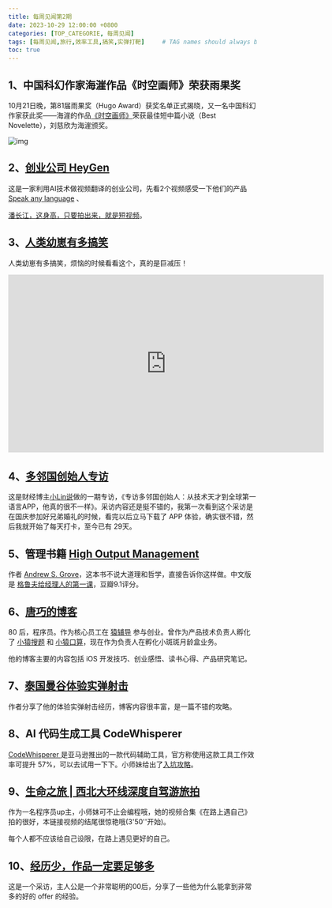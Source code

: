 ```yaml
---
title: 每周见闻第2期
date: 2023-10-29 12:00:00 +0800
categories: [TOP_CATEGORIE, 每周见闻]
tags: [每周见闻,旅行,效率工具,搞笑,实弹打靶]     # TAG names should always be lowercase
toc: true
---
```


## 1、中国科幻作家海漄作品《时空画师》荣获雨果奖

10月21日晚，第81届雨果奖（Hugo Award）获奖名单正式揭晓，又一名中国科幻作家获此奖——海漄的作品[《时空画师》](https://book.douban.com/subject/35898128/)荣获最佳短中篇小说（Best Novelette），刘慈欣为海漄颁奖。

![img](http://news.sznews.com/pic/2023-10/23/30545271_97c85173-b308-46d8-9f51-e374179af684.jpg)



## 2、[创业公司 HeyGen](https://www.heygen.com/) 

这是一家利用AI技术做视频翻译的创业公司，先看2个视频感受一下他们的产品 [Speak any language](https://x.com/ColinandSamir/status/1715069836915814639?s=20) 、

[潘长江，这身高，只要拍出来，就是短视频](https://x.com/dotey/status/1716126479291920531?s=20)。

## 3、[人类幼崽有多搞笑](https://www.bilibili.com/video/BV1G8411y76w/?spm_id_from=333.1007.tianma.19-3-58.click&vd_source=3afcc36db719cf17067a572101ab4393)

人类幼崽有多搞笑，烦恼的时候看看这个，真的是巨减压！

<iframe width="640" height="360" src="https://www.bilibili.com/video/BV1G8411y76w/?spm_id_from=333.1007.tianma.19-3-58.click&vd_source=3afcc36db719cf17067a572101ab4393" frameborder="0" allowfullscreen></iframe>

## 4、[多邻国创始人专访](https://www.ruanyifeng.com/blog/2018/04/weekly-issue-1.html)

这是财经博主[小Lin说](https://www.youtube.com/@xiao_lin_shuo)做的一期专访，《专访多邻国创始人：从技术天才到全球第一语言APP，他真的很不一样》。采访内容还是挺不错的，我第一次看到这个采访是在国庆参加好兄弟婚礼的时候，看完以后立马下载了 APP 体验，确实很不错，然后我就开始了每天打卡，至今已有 29天。

[//]: # (<img src="../assets/image/index/duolinguo.jpg" alt="xxx" style="zoom:100%;" />)

## 5、管理书籍 [High Output Management](https://book.douban.com/subject/2997211//)

作者 [Andrew S. Grove](https://book.douban.com/author/4509401)，这本书不说大道理和哲学，直接告诉你这样做。中文版是 [格鲁夫给经理人的第一课](https://book.douban.com/subject/5431183/)，豆瓣9.1评分。

## 6、[唐巧的博客](https://blog.devtang.com/)

80 后，程序员。作为核心员工在 [猿辅导](https://www.yuanfudao.com/) 参与创业。曾作为产品技术负责人孵化了 [小猿搜题](https://www.yuansouti.com/) 和 [小猿口算](https://xiaoyuankousuan.com/)，现在作为负责人在孵化小斑斑月龄盒业务。

他的博客主要的内容包括 iOS 开发技巧、创业感悟、读书心得、产品研究笔记。

## 7、[泰国曼谷体验实弹射击](https://luolei.org/bangkok-shooting)

作者分享了他的体验实弹射击经历，博客内容很丰富，是一篇不错的攻略。

## 8、AI 代码生成工具 CodeWhisperer

[CodeWhisperer ](https://aws.amazon.com/cn/codewhisperer/)是亚马逊推出的一款代码辅助工具，官方称使用这款工具工作效率可提升 57%，可以去试用一下下。小师妹给出了[入坑攻略](https://www.bilibili.com/video/BV1QC4y1G7oa/?spm_id_from=333.1007.tianma.9-1-26.click&vd_source=3afcc36db719cf17067a572101ab4393)。

## 9、[生命之旅 | 西北大环线深度自驾游旅拍](https://www.bilibili.com/video/BV1Df4y1p7Ly/?spm_id_from=333.999.0.0&vd_source=3afcc36db719cf17067a572101ab4393)

作为一名程序员up主，小师妹可不止会编程哦，她的视频合集《在路上遇自己》拍的很好，本链接视频的结尾很惊艳哦(3'50''开始)。

每个人都不应该给自己设限，在路上遇见更好的自己。

## 10、[经历少，作品一定要足够多](https://www.bilibili.com/video/BV1nh4y1v7Ti/?spm_id_from=333.999.0.0&vd_source=3afcc36db719cf17067a572101ab4393)

这是一个采访，主人公是一个非常聪明的00后，分享了一些他为什么能拿到非常多的好的 offer 的经验。



